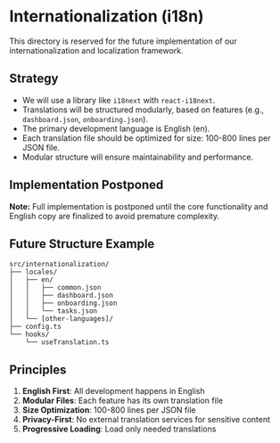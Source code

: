 # Internationalization (i18n)

This directory is reserved for the future implementation of our internationalization and localization framework.

## Strategy

- We will use a library like `i18next` with `react-i18next`.
- Translations will be structured modularly, based on features (e.g., `dashboard.json`, `onboarding.json`).
- The primary development language is English (en).
- Each translation file should be optimized for size: 100-800 lines per JSON file.
- Modular structure will ensure maintainability and performance.

## Implementation Postponed

**Note:** Full implementation is postponed until the core functionality and English copy are finalized to avoid premature complexity.

## Future Structure Example

```
src/internationalization/
├── locales/
│   ├── en/
│   │   ├── common.json
│   │   ├── dashboard.json
│   │   ├── onboarding.json
│   │   └── tasks.json
│   └── [other-languages]/
├── config.ts
└── hooks/
    └── useTranslation.ts
```

## Principles

1. **English First**: All development happens in English
2. **Modular Files**: Each feature has its own translation file
3. **Size Optimization**: 100-800 lines per JSON file
4. **Privacy-First**: No external translation services for sensitive content
5. **Progressive Loading**: Load only needed translations
